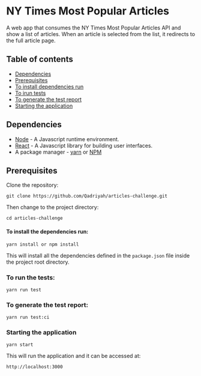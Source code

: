 # NY Times Most Popular Articles

A web app that consumes the NY Times Most Popular Articles API and show a list of articles. When an article is selected from the list, it redirects to the full article page.

## Table of contents

- [Dependencies](#dependencies)
- [Prerequisites](#prerequisites)
- [To install dependencies run](#to-install-the-dependencies-run)
- [To irun tests](#to-run-the-tests)
- [To generate the test report](#to-generate-the-test-report)
- [Starting the application](#starting-the-application)

## Dependencies

- [Node](https://nodejs.org/en/download/) - A Javascript runtime environment.
- [React](https://github.com/facebook/create-react-app) - A Javascript library for building user interfaces.
- A package manager - [yarn](https://yarnpkg.com/lang/en/) or [NPM](https://www.npmjs.com/)

## Prerequisites

Clone the repository:

```
git clone https://github.com/Qadriyah/articles-challenge.git
```

Then change to the project directory:

```
cd articles-challenge
```

#### To install the dependencies run:

```
yarn install or npm install
```

This will install all the dependencies defined in the `package.json` file inside the project root directory.

### To run the tests:

```
yarn run test
```

### To generate the test report:

```
yarn run test:ci
```

### Starting the application

```
yarn start
```

This will run the application and it can be accessed at:

```
http://localhost:3000
```
